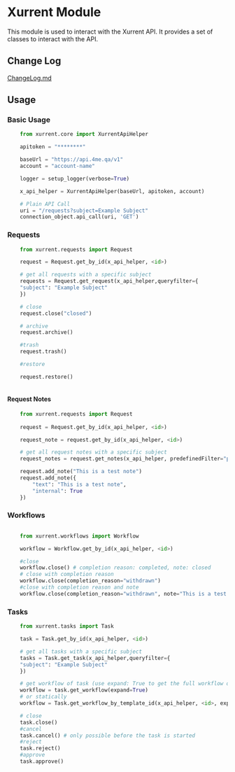 # Xurrent Module

This module is used to interact with the Xurrent API. It provides a set of classes to interact with the API.

## Change Log

[ChangeLog.md](https://github.com/fasteiner/xurrent-python/blob/main/ChangeLog.md)

## Usage

### Basic Usage

```python
    from xurrent.core import XurrentApiHelper

    apitoken = "********"

    baseUrl = "https://api.4me.qa/v1"
    account = "account-name"

    logger = setup_logger(verbose=True)

    x_api_helper = XurrentApiHelper(baseUrl, apitoken, account)

    # Plain API Call
    uri = "/requests?subject=Example Subject"
    connection_object.api_call(uri, 'GET')

```

### Requests

```python
    from xurrent.requests import Request

    request = Request.get_by_id(x_api_helper, <id>)

    # get all requests with a specific subject
    requests = Request.get_request(x_api_helper,queryfilter={
    "subject": "Example Subject"
    })

    # close
    request.close("closed")

    # archive
    request.archive()

    #trash
    request.trash()

    #restore

    request.restore()
    

```

#### Request Notes

```python
    from xurrent.requests import Request
    
    request = Request.get_by_id(x_api_helper, <id>)

    request_note = request.get_by_id(x_api_helper, <id>)

    # get all request notes with a specific subject
    request_notes = request.get_notes(x_api_helper, predefinedFilter="public")

    request.add_note("This is a test note")
    request.add_note({
        "text": "This is a test note",
        "internal": True
    })

```

### Workflows

```python

    from xurrent.workflows import Workflow

    workflow = Workflow.get_by_id(x_api_helper, <id>)

    #close
    workflow.close() # completion reason: completed, note: closed
    # close with completion reason
    workflow.close(completion_reason="withdrawn")
    #close with completion reason and note
    workflow.close(completion_reason="withdrawn", note="This is a test note")

```

### Tasks

```python
    from xurrent.tasks import Task

    task = Task.get_by_id(x_api_helper, <id>)

    # get all tasks with a specific subject
    tasks = Task.get_task(x_api_helper,queryfilter={
    "subject": "Example Subject"
    })

    # get workflow of task (use expand: True to get the full workflow object)
    workflow = task.get_workflow(expand=True)
    # or statically
    workflow = Task.get_workflow_by_template_id(x_api_helper, <id>, expand=True)

    # close
    task.close()
    #cancel
    task.cancel() # only possible before the task is started
    #reject
    task.reject()
    #approve
    task.approve()


```
